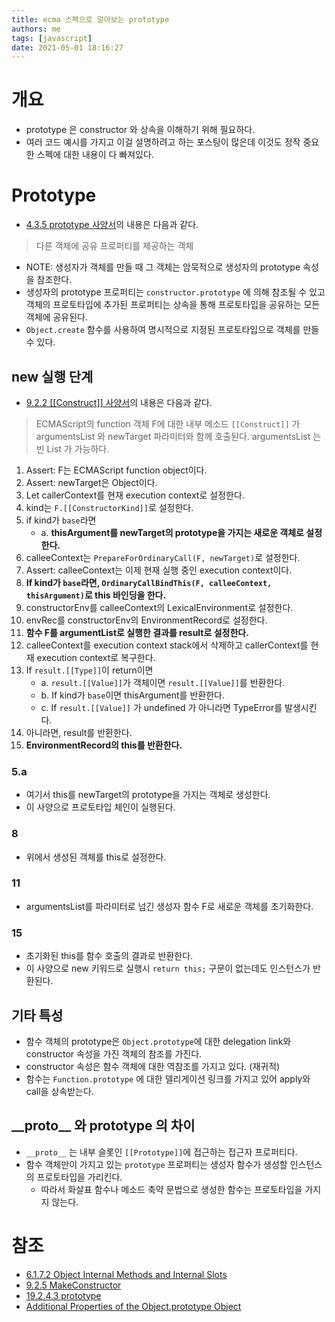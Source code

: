 ```yaml
---
title: ecma 스펙으로 알아보는 prototype
authors: me
tags: [javascript]
date: 2021-05-01 18:16:27
---
```


# 개요

- prototype 은 constructor 와 상속을 이해하기 위해 필요하다.
- 여러 코드 예시를 가지고 이걸 설명하려고 하는 포스팅이 많은데 이것도 정작 중요한 스펙에 대한 내용이 다 빠져있다.

# Prototype

- [4.3.5 prototype 사양서](https://262.ecma-international.org/11.0/#sec-terms-and-definitions-prototype)의 내용은 다음과 같다.

> 다른 객체에 공유 프로퍼티를 제공하는 객체

- NOTE: 생성자가 객체를 만들 때 그 객체는 암묵적으로 생성자의 prototype 속성을 참조한다.
- 생성자의 prototype 프로퍼티는 `constructor.prototype` 에 의해 참조될 수 있고 객체의 프로토타입에 추가된 프로퍼티는 상속을 통해 프로토타입을 공유하는 모든 객체에 공유된다.
- `Object.create` 함수를 사용하여 명시적으로 지정된 프로토타입으로 객체를 만들 수 있다.

## new 실행 단계

- [9.2.2 [[Construct]] 사양서](https://262.ecma-international.org/11.0/#sec-ecmascript-function-objects-construct-argumentslist-newtarget)의 내용은 다음과 같다.

> ECMAScript의 function 객체 F에 대한 내부 메소드 `[[Construct]]` 가 argumentsList 와 newTarget 파라미터와 함께 호출된다. argumentsList 는 빈 List 가 가능하다.

1. Assert: F는 ECMAScript function object이다.
2. Assert: newTarget은 Object이다.
3. Let callerContext를 현재 execution context로 설정한다.
4. kind는 `F.[[ConstructorKind]]`로 설정한다.
5. if kind가 `base`라면
   - a. **thisArgument를 newTarget의 prototype을 가지는 새로운 객체로 설정한다.**
6. calleeContext는 `PrepareForOrdinaryCall(F, newTarget)`로 설정한다.
7. Assert: calleeContext는 이제 현재 실행 중인 execution context이다.
8. **If kind가 `base`라면, `OrdinaryCallBindThis(F, calleeContext, thisArgument)`로 this 바인딩을 한다.**
9. constructorEnv를 calleeContext의 LexicalEnvironment로 설정한다.
10. envRec를 constructorEnv의 EnvironmentRecord로 설정한다.
11. **함수 F를 argumentList로 실행한 결과를 result로 설정한다.**
12. calleeContext를 execution context stack에서 삭제하고 callerContext를 현재 execution context로 복구한다.
13. If `result.[[Type]]`이 return이면
    - a. `result.[[Value]]`가 객체이면 `result.[[Value]]`를 반환한다.
    - b. If kind가 `base`이면 thisArgument를 반환한다.
    - c. If `result.[[Value]]` 가 undefined 가 아니라면 TypeError를 발생시킨다.
14. 아니라면, result를 반환한다.
15. **EnvironmentRecord의 this를 반환한다.**

### 5.a

- 여기서 this를 newTarget의 prototype을 가지는 객체로 생성한다.
- 이 사양으로 프로토타입 체인이 실행된다.

### 8

- 위에서 생성된 객체를 this로 설정한다.

### 11

- argumentsList를 파라미터로 넘긴 생성자 함수 F로 새로운 객체를 초기화한다.

### 15

- 초기화된 this를 함수 호출의 결과로 반환한다.
- 이 사양으로 new 키워드로 실행시 `return this;` 구문이 없는데도 인스턴스가 반환된다.

## 기타 특성

- 함수 객체의 prototype은 `Object.prototype`에 대한 delegation link와 constructor 속성을 가진 객체의 참조를 가진다.
- constructor 속성은 함수 객체에 대한 역참조를 가지고 있다. (재귀적)
- 함수는 `Function.prototype` 에 대한 델리게이션 링크를 가지고 있어 apply와 call을 상속받는다.

## \_\_proto\_\_ 와 prototype 의 차이

- `__proto__` 는 내부 슬롯인 `[[Prototype]]`에 접근하는 접근자 프로퍼티다.
- 함수 객체만이 가지고 있는 `prototype` 프로퍼티는 생성자 함수가 생성할 인스턴스의 프로토타입을 가리킨다.
  - 따라서 화살표 함수나 메소드 축약 문법으로 생성한 함수는 프로토타입을 가지지 않는다.

# 참조

- [6.1.7.2 Object Internal Methods and Internal Slots](https://262.ecma-international.org/11.0/#table-6)
- [9.2.5 MakeConstructor](https://262.ecma-international.org/11.0/#sec-makeconstructor)
- [19.2.4.3 prototype](https://262.ecma-international.org/11.0/#sec-function-instances-prototype)
- [Additional Properties of the Object.prototype Object](https://262.ecma-international.org/11.0/#sec-additional-properties-of-the-object.prototype-object)
